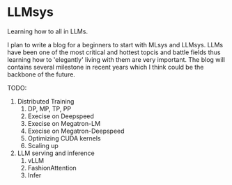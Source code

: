 # LLMsys

Learning how to all in LLMs.

I plan to write a blog for a beginners to start with MLsys and LLMsys. LLMs have been one of the most critical and hottest topcis and battle fields thus learning how to 'elegantly' living with them are very important. The blog will contains several milestone in recent years which I think could be the backbone of the future.

TODO:
1. Distributed Training
    1. DP, MP, TP, PP
    2. Execise on Deepspeed
    3. Execise on Megatron-LM
    4. Execise on Megatron-Deepspeed
    5. Optimizing CUDA kernels
    6. Scaling up
2. LLM serving and inference
    1. vLLM
    2. FashionAttention
    3. Infer